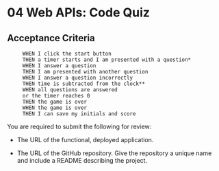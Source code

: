 # 04 Web APIs: Code Quiz


## Acceptance Criteria

```
     WHEN I click the start button
     THEN a timer starts and I am presented with a question*
     WHEN I answer a question
     THEN I am presented with another question
     WHEN I answer a question incorrectly
     THEN time is subtracted from the clock**
     WHEN all questions are answered 
     or the timer reaches 0
     THEN the game is over
     WHEN the game is over
     THEN I can save my initials and score
```

You are required to submit the following for review:

* The URL of the functional, deployed application.

* The URL of the GitHub repository. Give the repository a unique name and include a README describing the project.